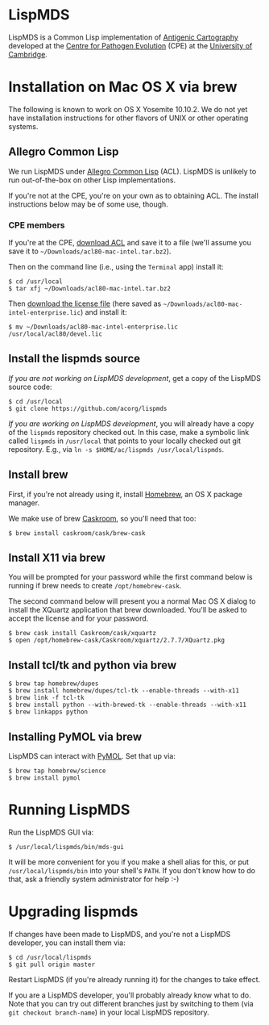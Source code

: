 # LispMDS

LispMDS is a Common Lisp implementation of
[Antigenic Cartography](http://www.pathogenevolution.zoo.cam.ac.uk/antigeniccartography)
developed at the
[Centre for Pathogen Evolution](http://www.pathogenevolution.zoo.cam.ac.uk/) (CPE)
at the [University of Cambridge](http://www.cam.ac.uk/).

# Installation on Mac OS X via brew

The following is known to work on OS X Yosemite 10.10.2. We do not yet have
installation instructions for other flavors of UNIX or other operating systems.

## Allegro Common Lisp

We run LispMDS under
[Allegro Common Lisp](http://franz.com/products/allegrocl/) (ACL). LispMDS
is unlikely to run out-of-the-box on other Lisp implementations.

If you're not at the CPE, you're on your own as to obtaining ACL. The
install instructions below may be of some use, though.

### CPE members

If you're at the CPE,
[download ACL](https://notebooks.antigenic-cartography.org/eu/acl80-mac-intel.tar.bz2)
and save it to a file (we'll assume you save it to `~/Downloads/acl80-mac-intel.tar.bz2`).

Then on the command line (i.e., using the `Terminal` app) install it:

```
$ cd /usr/local
$ tar xfj ~/Downloads/acl80-mac-intel.tar.bz2
```

Then
[download the license file](https://notebooks.antigenic-cartography.org/eu/acl80-mac-intel-enterprise.lic)
(here saved as `~/Downloads/acl80-mac-intel-enterprise.lic`) and install
it:

```
$ mv ~/Downloads/acl80-mac-intel-enterprise.lic /usr/local/acl80/devel.lic
```

## Install the lispmds source

*If you are not working on LispMDS development*, get a copy of the LispMDS
source code:

```
$ cd /usr/local
$ git clone https://github.com/acorg/lispmds
```

*If you are working on LispMDS development*, you will already have a copy
of the `lispmds` repository checked out. In this case, make a symbolic link
called `lispmds` in `/usr/local` that points to your locally checked out
git repository.  E.g., via `ln -s $HOME/ac/lispmds /usr/local/lispmds`.

## Install brew

First, if you're not already using it, install [Homebrew](http://brew.sh/),
an OS X package manager.

We make use of brew [Caskroom](http://caskroom.io/), so you'll need that
too:

```
$ brew install caskroom/cask/brew-cask
```

## Install X11 via brew

You will be prompted for your password while the first command below is
running if brew needs to create `/opt/homebrew-cask`.

The second command below will present you a normal Mac OS X dialog to
install the XQuartz application that brew downloaded.  You'll be asked to
accept the license and for your password.

```
$ brew cask install Caskroom/cask/xquartz
$ open /opt/homebrew-cask/Caskroom/xquartz/2.7.7/XQuartz.pkg
```

## Install tcl/tk and python via brew

```
$ brew tap homebrew/dupes
$ brew install homebrew/dupes/tcl-tk --enable-threads --with-x11
$ brew link -f tcl-tk
$ brew install python --with-brewed-tk --enable-threads --with-x11
$ brew linkapps python
```

## Installing PyMOL via brew

LispMDS can interact with [PyMOL](https://www.pymol.org/). Set that up via:

```
$ brew tap homebrew/science
$ brew install pymol
```

# Running LispMDS

Run the LispMDS GUI via:

```
$ /usr/local/lispmds/bin/mds-gui
```

It will be more convenient for you if you make a shell alias for this, or
put `/usr/local/lispmds/bin` into your shell's `PATH`.  If you don't know
how to do that, ask a friendly system administrator for help :-)

# Upgrading lispmds

If changes have been made to LispMDS, and you're not a LispMDS developer,
you can install them via:

```
$ cd /usr/local/lispmds
$ git pull origin master
```

Restart LispMDS (if you're already running it) for the changes to take
effect.

If you are a LispMDS developer, you'll probably already know what to do.
Note that you can try out different branches just by switching to them (via
`git checkout branch-name`) in your local LispMDS repository.

